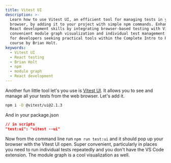 ```yaml
---
title: Vitest UI
description: >-
  Learn how to use Vitest UI, an efficient tool for managing tests in your
  browser, by adding it to your project with simple npm commands. Enhance your
  React development skills by integrating browser-based testing with Vitest for
  convenient module graph visualization and individual test management. Ideal
  for developers seeking practical tools within the Complete Intro to React
  course by Brian Holt.
keywords:
  - Vitest UI
  - React testing
  - Brian Holt
  - npm
  - module graph
  - React development
---
```


Another fun little tool let's you use is [Vitest UI][ui]. It allows you to see and manage all your tests from the web browser. Let's add it.

```bash
npm i -D @vitest/ui@2.1.3
```

And in your package.json

```json
// in scripts
"test:ui": "vitest --ui"
```

Now from the command line run `npm run test:ui` and it should pop up your browser with the Vitest UI open. Super convenient, particularly in places you need to run individual tests repeatedly and you don't have the VS Code extension. The module graph is a cool visualization as well.

[ui]: https://vitest.dev/guide/ui.html
